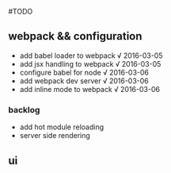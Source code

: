 #TODO

## webpack && configuration
- add babel loader to webpack √ 2016-03-05
- add jsx handling to webpack √ 2016-03-05
- configure babel for node √ 2016-03-06
- add webpack dev server √ 2016-03-06
- add inline mode to webpack √ 2016-03-06

### backlog
- add hot module reloading 
- server side rendering

## ui
